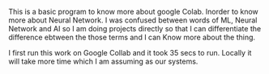 This is a basic program to know more about google Colab. Inorder to know more about Neural Network. I was confused between words of ML, Neural Network and AI so 
I am doing projects directly so that I can differentiate the difference ebtween the those terms and I can Know more about the thing.


I first run this work on Google Collab and it took 35 secs to run. Locally it will take more time which I am assuming as our systems.
